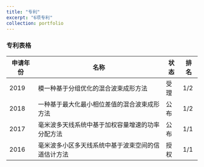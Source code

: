 ```yaml
---
title: "专利"
excerpt: "6项专利"
collection: portfolio
---
```


### 专利表格

| 申请年份                 |   名称  | 状态               | 排名 |
| ---------------- | ------------------|----|----------------------|
| 2019      | 模一种基于分组优化的混合波束成形方法 | 受理 | 1/2 |
| 2018    | 一种基于最大化最小相位差值的混合波束成形方法 | 公布 | 1/2 |
| 2017    | 毫米波多天线系统中基于加权容量增速的功率分配方法 | 公布 | 1/1 |
| 2016     | 毫米波多小区多天线系统中基于波束空间的信道估计方法 | 授权| 1/1 |
